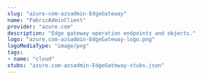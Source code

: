 ```yaml
---
slug: "azure-com-azsadmin-EdgeGateway"
name: "FabricAdminClient"
provider: "azure.com"
description: "Edge gateway operation endpoints and objects."
logo: "azure.com-azsadmin-EdgeGateway-logo.png"
logoMediaType: "image/png"
tags:
- name: "cloud"
stubs: "azure.com-azsadmin-EdgeGateway-stubs.json"
---
```

